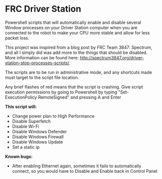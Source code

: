 # FRC Driver Station #

Powershell scripts that will automatically enable and disable several Window processes on your Driver Station computer when you are connected to the robot to make your CPU more stable and allow for less packet loss.

This project was inspired from a blog post by FRC Team 3847: Spectrum, and all I simply did was add more to the things that should be disabled. More information can be found here: http://spectrum3847.org/driver-station-stop-processes-scripts/.

The scripts are to be run in administrative mode, and any shortcuts made must target to the script file location.

Any brief flashes of red means that the script is crashing. Give script execution permissions by going to Powershell by typing "Set-ExecutionPolicy RemoteSigned" and pressing A and Enter

**This script will:**
* Change power plan to High Performance
* Disable Superfetch
* Disable Wi-Fi
* Disable Windows Defender
* Disable Windows Firewall
* Disable Windows Update
* Set a static ip

**Known bugs:**
* After enabling Ethernet again, sometimes it fails to automatically connect, so you would have to Disable and Enable back in Control Panel
